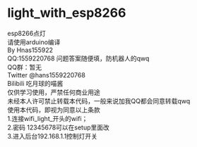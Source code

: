 # light_with_esp8266
esp8266点灯</br>
请使用arduino编译</br>
By Hnas155922</br>
QQ:1559220768 问题答案随便填，防机器人的qwq</br>
QQ群：暂无</br>
Twitter @hans1559220768</br>
Bilibili 吃月球的喵酱</br>
仅供学习使用，严禁任何商业用途</br>
未经本人许可禁止转载本代码，一般来说加我QQ都会同意转载qwq</br>
使用本代码，即视为同意以上条款</br>
1.连接wifi_light_开头的wifi；</br>
2.密码 12345678可以在setup里面改</br>
3.进入后台192.168.1.1控制灯开关</br>
